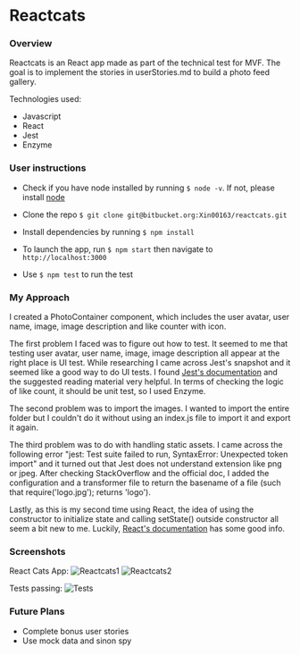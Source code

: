 # Reactcats

### Overview

Reactcats is an React app made as part of the technical test for MVF. The goal is to implement the stories in userStories.md to build a photo feed gallery.

Technologies used:
- Javascript
- React
- Jest
- Enzyme

### User instructions

- Check if you have node installed by running `$ node -v`. If not, please install [node](https://nodejs.org/en/download/)

- Clone the repo
`$ git clone git@bitbucket.org:Xin00163/reactcats.git`

- Install dependencies by running `$ npm install`

- To launch the app, run `$ npm start` then navigate to `http://localhost:3000`

- Use `$ npm test` to run the test

### My Approach
I created a PhotoContainer component, which includes the user avatar, user name, image, image description and like counter with icon.

The first problem I faced was to figure out how to test. It seemed to me that testing user avatar, user name, image, image description all appear at the right place is UI test. While researching I came across Jest's snapshot and it seemed like a good way to do UI tests. I found [Jest's documentation](https://facebook.github.io/jest/docs/en/snapshot-testing.html) and the suggested reading material very helpful. In terms of checking the logic of like count, it should be unit test, so I used Enzyme.

The second problem was to import the images. I wanted to import the entire folder but I couldn't do it without using an index.js file to import it and export it again.

The third problem was to do with handling static assets. I came across the following error "jest: Test suite failed to run, SyntaxError: Unexpected token import" and it turned out that Jest does not understand extension like png or jpeg. After checking StackOverflow and the official doc, I added the configuration and a transformer file to return the basename of a file (such that require('logo.jpg'); returns 'logo').

Lastly, as this is my second time using React, the idea of using the constructor to initialize state and calling setState() outside constructor all seem a bit new to me. Luckily, [React's documentation](https://reactjs.org/docs/react-component.html) has some good info.


### Screenshots
React Cats App:
![Reactcats1](https://i.imgur.com/mH751zZ.png)
![Reactcats2](https://i.imgur.com/F2fn0eN.png)

Tests passing:
![Tests](https://i.imgur.com/AvKsep7.png)

### Future Plans
- Complete bonus user stories
- Use mock data and sinon spy
